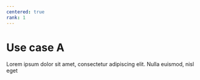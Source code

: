 ```yaml
---
centered: true
rank: 1
---
```


# Use case A

Lorem ipsum dolor sit amet, consectetur adipiscing elit. Nulla euismod, nisl eget
